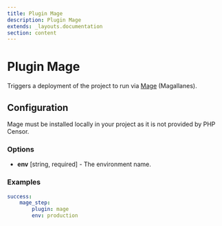```yaml
---
title: Plugin Mage
description: Plugin Mage
extends: _layouts.documentation
section: content
---
```


Plugin Mage
===========

Triggers a deployment of the project to run via [Mage](https://github.com/andres-montanez/Magallanes) (Magallanes).

Configuration
-------------

Mage must be installed locally in your project as it is not provided by PHP Censor.

### Options

* **env** [string, required] - The environment name.

### Examples

```yml
success:
    mage_step:
        plugin: mage
        env: production
```
